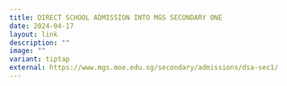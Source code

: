 ```yaml
---
title: DIRECT SCHOOL ADMISSION INTO MGS SECONDARY ONE
date: 2024-04-17
layout: link
description: ""
image: ""
variant: tiptap
external: https://www.mgs.moe.edu.sg/secondary/admissions/dsa-sec1/
---
```


